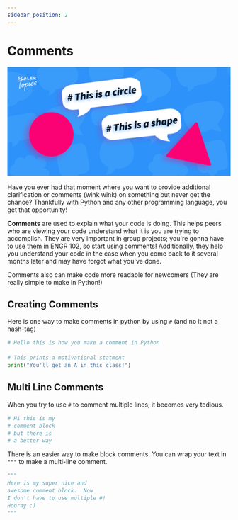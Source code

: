 ```yaml
---
sidebar_position: 2
---
```


# Comments

![Python Comments](/img/python-comments.jpeg)

Have you ever had that moment where you want to provide additional clarification or comments (wink wink) on something but never get the chance?  Thankfully with Python and any other programming language, you get that opportunity!

**Comments** are used to explain what your code is doing.  This helps peers who are viewing your code understand what it is you are trying to accomplish.  They are very important in group projects; you're gonna have to use them in ENGR 102, so start using comments!  Additionally, they help you understand your code in the case when you come back to it several months later and may have forgot what you've done.

Comments also can make code more readable for newcomers (They are really simple to make in Python!)

## Creating Comments

Here is one way to make comments in python by using `#` (and no it not a hash-tag)

```python
# Hello this is how you make a comment in Python

# This prints a motivational statment
print("You'll get an A in this class!")
```

## Multi Line Comments

When you try to use `#` to comment multiple lines, it becomes very tedious.

```python
# Hi this is my 
# comment block
# but there is 
# a better way
```

There is an easier way to make block comments. You can wrap your text in `"""` to make a multi-line comment.

```python
"""
Here is my super nice and 
awesome comment block.  Now
I don't have to use multiple #!
Hooray :)
"""
```